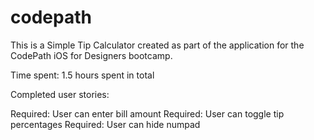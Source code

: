 # codepath

This is a Simple Tip Calculator created as part of the application for the CodePath iOS for Designers bootcamp.

Time spent: 1.5 hours spent in total

Completed user stories:

Required: User can enter bill amount
Required: User can toggle tip percentages
Required: User can hide numpad
